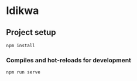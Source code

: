 # Idikwa

## Project setup
```
npm install
```

### Compiles and hot-reloads for development
```
npm run serve
```
